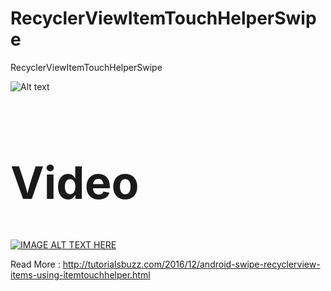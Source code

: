 # RecyclerViewItemTouchHelperSwipe
RecyclerViewItemTouchHelperSwipe

![Alt text](http://tutorialsbuzz.com/wp-content/uploads/2016/12/giphy.gif?raw=true "Optional Title")

<h1 style="font-size:72px;">Video</h1> 

[![IMAGE ALT TEXT HERE](https://img.youtube.com/vi/Fb-1aGNUPqY/0.jpg)](https://www.youtube.com/watch?v=Fb-1aGNUPqY)

Read More : http://tutorialsbuzz.com/2016/12/android-swipe-recyclerview-items-using-itemtouchhelper.html
